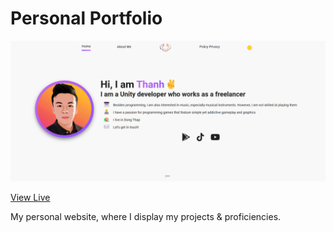 # Personal Portfolio

![alt text](image.png)

[View Live](https://ficotig.github.io/)

My personal website, where I display my projects & proficiencies. 
